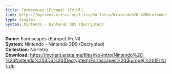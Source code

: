```yaml
---
title: Farmscapes (Europe) (Fr,Nl)
link: https://myrient.erista.me/files/No-Intro/Nintendo%20-%20Nintendo%203DS%20(Decrypted)/Farmscapes%20(Europe)%20(Fr,Nl).zip
type: single1
System: Nintendo - Nintendo 3DS (Decrypted)
---
```

<b>Game:</b> Farmscapes (Europe) (Fr,Nl)<br>
<b>System:</b> Nintendo - Nintendo 3DS (Decrypted)<br>
<b>Collection:</b> No-Intro<br>
<b>Download:</b> https://myrient.erista.me/files/No-Intro/Nintendo%20-%20Nintendo%203DS%20(Decrypted)/Farmscapes%20(Europe)%20(Fr,Nl).zip